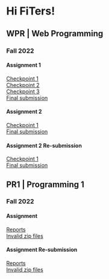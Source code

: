 # Hi FiTers!

## WPR | Web Programming
### Fall 2022
#### Assignment 1
[Checkpoint 1](https://hanu-congnv.github.io/wpr/fall2022/a1-cp1/)  <br />
[Checkpoint 2](https://hanu-congnv.github.io/wpr/fall2022/a1-cp2/)  <br />
[Checkpoint 3](https://hanu-congnv.github.io/wpr/fall2022/a1-cp3/)  <br />
[Final submission](https://hanu-congnv.github.io/wpr/fall2022/a1-fs/)  <br />

#### Assignment 2
[Checkpoint 1](https://hanu-congnv.github.io/wpr/fall2022/a2-cp1/)  <br />
[Final submission](https://hanu-congnv.github.io/wpr/fall2022/a2-fs/)  <br />

#### Assignment 2 Re-submission
[Checkpoint 1](https://hanu-congnv.github.io/wpr/fall2022/a2-cp1-re/)  <br />
[Final submission](https://hanu-congnv.github.io/wpr/fall2022/a2-fs-re/)  <br />


## PR1 | Programming 1
### Fall 2022
#### Assignment
[Reports](https://hanu-congnv.github.io/pr1/fall2022/a1/)  <br />
[Invalid zip files](https://hanu-congnv.github.io/pr1/fall2022/a1/invalid-zip-files.txt) 

#### Assignment Re-submission
[Reports](https://hanu-congnv.github.io/pr1/fall2022/a1-re/)  <br />
[Invalid zip files](https://hanu-congnv.github.io/pr1/fall2022/a1-re/invalid-zip-files.txt) 

